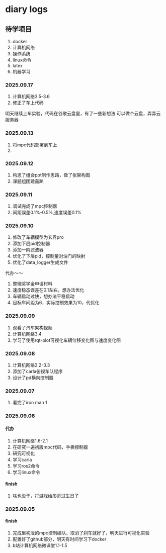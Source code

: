 # diary logs

## 待学项目
1. docker
2. 计算机网络
3. 操作系统
4. linux命令
5. latex
6. 机器学习

### 2025.09.17
1. 计算机网络3.5-3.6
2. 修正了车上代码

明天继续上车实验，代码在谷歌云盘里，有了一些新想法
可以做个云盘，弄弄云服务器

### 2025.09.13
1. 将mpc代码部署到车上
2. 

### 2025.09.12
1. 构思了组会ppt制作思路，做了张架构图
2. 课题组团建轰趴

### 2025.09.11
1. 调试完成了mpc控制器
2. 间距误差0.1%-0.5%,速度误差0.1%

### 2025.09.10
1. 修改了车辆模型为玄界pro
2. 添加下层pid控制器
3. 添加一阶滤波器
4. 优化了下层pid，控制量对油门的映射
5. 优化了data_logger生成文件

代办～～
1. 整理奖学金申请材料
2. 速度稳态误差在0.1左右，想办法优化
3. 车辆启动过快，想办法平稳启动
4. 目标车间距为6，实际控制效果为10，代优化

### 2025.09.09
1. 观看了汽车架构视频
2. 计算机网络3.4
3. 学习了使用rqt-plot可视化车辆位移变化图与速度变化图


### 2025.09.08
1. 计算机网络2.2-3.3
2. 添加了carla俯视车队程序
3. 设计了pd横向控制器
### 2025.09.07
1. 看完了iron man 1
   


### 2025.09.06
#### 代办
1. 计算机网络1.6-2.1
2. 在研究一遍初版mpc代码，手撕控制器
3. 研究可视化
4. 学习carla
5. 学习ros2命令
6. 学习linux命令
#### finish
1. 啥也没干，打游戏给彤哥过生日了

### 2025.09.05
#### finish
1. 完成里初版的mpc控制编队，取消了刹车就好了，明天进行可视化实验
2. 配置好了github部分，明天有时间学习下docker
3. b站计算机网络微课堂1.1-1.5
<!--stackedit_data:
eyJoaXN0b3J5IjpbOTkxMzM3MTI5LC02NzY5MzIyNjIsMTAxMT
A0MDg2MiwtOTkyNjMyODg5XX0=
-->
